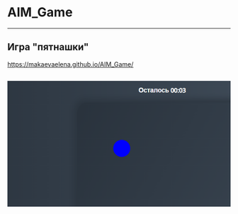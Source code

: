 # AIM_Game
---
Игра "пятнашки"
---
https://makaevaelena.github.io/AIM_Game/

<a href="https://makaevaelena.github.io/AIM_Game/" ><img src="AIM_Game.png" heigth="400"></a>
---